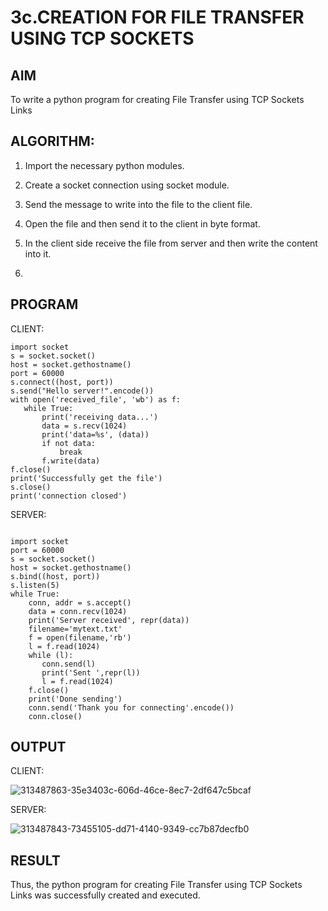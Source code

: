 # 3c.CREATION FOR FILE TRANSFER USING TCP SOCKETS

## AIM
To write a python program for creating File Transfer using TCP Sockets Links

## ALGORITHM:
1. Import the necessary python modules.
2. Create a socket connection using socket module.
3. Send the message to write into the file to the client file.
4. Open the file and then send it to the client in byte format.
5. In the client side receive the file from server and then write the content into it.

6. 
## PROGRAM
CLIENT:
```
import socket 
s = socket.socket() 
host = socket.gethostname() 
port = 60000 
s.connect((host, port)) 
s.send("Hello server!".encode()) 
with open('received_file', 'wb') as f: 
   while True: 
       print('receiving data...') 
       data = s.recv(1024) 
       print('data=%s', (data)) 
       if not data: 
           break 
       f.write(data) 
f.close() 
print('Successfully get the file') 
s.close() 
print('connection closed')
```
SERVER:
```
 
import socket                    
port = 60000                    
s = socket.socket()              
host = socket.gethostname()      
s.bind((host, port))              
s.listen(5)                      
while True: 
    conn, addr = s.accept()      
    data = conn.recv(1024) 
    print('Server received', repr(data)) 
    filename='mytext.txt' 
    f = open(filename,'rb') 
    l = f.read(1024) 
    while (l): 
       conn.send(l) 
       print('Sent ',repr(l)) 
       l = f.read(1024) 
    f.close() 
    print('Done sending') 
    conn.send('Thank you for connecting'.encode()) 
    conn.close()
```
## OUTPUT
CLIENT:

![313487863-35e3403c-606d-46ce-8ec7-2df647c5bcaf](https://github.com/mades2112/3c.FILE_TRANSFER_USING_TCP_SOCKETS/assets/152461996/ae08c1ff-a22a-4163-b5e7-8dea585763f6)



SERVER:


![313487843-73455105-dd71-4140-9349-cc7b87decfb0](https://github.com/mades2112/3c.FILE_TRANSFER_USING_TCP_SOCKETS/assets/152461996/f63e7201-4819-414f-82ad-d27ddaa14235)


## RESULT
Thus, the python program for creating File Transfer using TCP Sockets Links was 
successfully created and executed.
